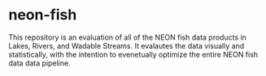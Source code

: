 # neon-fish
This repository is an evaluation of all of the NEON fish data products in Lakes, Rivers, and Wadable Streams. It evalautes the data visually and statistically, with the intention to evenetually optimize the entire NEON fish data data pipeline.
